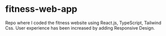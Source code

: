 
# fitness-web-app
Repo where I coded the fitness website using React.js, TypeScript, Tailwind Css. User experience has been increased by adding Responsive Design.


